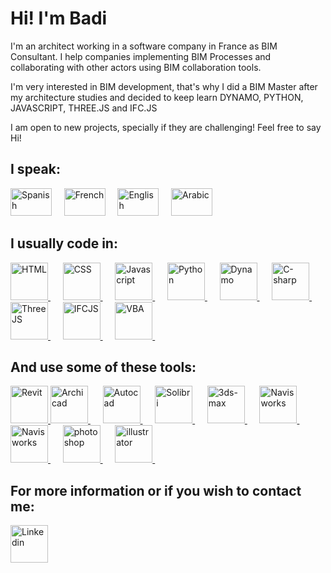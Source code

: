 <h1>Hi! I'm Badi</h1>
<p>I'm an architect working in a software company in France as BIM Consultant. I help companies implementing BIM Processes and collaborating with other actors using BIM collaboration tools.</p>
<p>I'm very interested in BIM development, that's why I did a BIM Master after my architecture studies and decided to keep learn DYNAMO, PYTHON, JAVASCRIPT, THREE.JS and IFC.JS</p>
<p>I am open to new projects, specially if they are challenging! Feel free to say Hi!</p>
<h2>I speak:</h2>
<div>
    <a src="">
        <img src="https://jerher.com/img/spain.png" alt="Spanish" width="66px" height="44px">&nbsp;&nbsp;&nbsp;&nbsp;
        <img src="https://jerher.com/img/france.png" alt="French" width="66px" height="44px">&nbsp;&nbsp;&nbsp;&nbsp;
        <img src="https://upload.wikimedia.org/wikipedia/commons/thumb/f/f2/Flag_of_Great_Britain_%281707%E2%80%931800%29.svg/1920px-Flag_of_Great_Britain_%281707%E2%80%931800%29.svg.png" alt="English" width="66px" height="44px">&nbsp;&nbsp;&nbsp;&nbsp;
        <img src="https://upload.wikimedia.org/wikipedia/commons/thumb/0/0e/Flag_of_the_Arabic_language.svg/1200px-Flag_of_the_Arabic_language.svg.png" alt="Arabic" width="66px" height="44px">
</div>
<div>
    <h2>I usually code in:</h2>
    <a href="https://en.wikipedia.org/wiki/HTML">
        <img src="https://cdn-icons-png.flaticon.com/512/919/919827.png" alt="HTML" width="60px" height="60px">
    </a>
    &nbsp;&nbsp;&nbsp;&nbsp;
    <a href="https://en.wikipedia.org/wiki/CSS">
        <img src="https://encrypted-tbn0.gstatic.com/images?q=tbn:ANd9GcQkGP3kUwxlwRfJLc-phNvbDD6EZDnrn65D_zcjIYjjJ4pkLi8-OomyP0Qy96y8jjcAuWo&usqp=CAU" alt="CSS" width="60px" height="60px">
    </a>
    &nbsp;&nbsp;&nbsp;&nbsp;
    <a href="https://en.wikipedia.org/wiki/JavaScript">
        <img src="https://upload.wikimedia.org/wikipedia/commons/thumb/6/6a/JavaScript-logo.png/600px-JavaScript-logo.png" alt="Javascript" width="60px" height="60px">
    </a>
    &nbsp;&nbsp;&nbsp;&nbsp;
    <a href="https://en.wikipedia.org/wiki/Python_(programming_language)">
        <img src="https://www.pngmart.com/files/7/Python-PNG-File.png" alt="Python" width="60px" height="60px">
    </a>
    &nbsp;&nbsp;&nbsp;&nbsp;
    <a href="https://dynamobim.org/">
        <img src="https://i0.wp.com/fr.graitec.com/blog/wp-content/uploads/2019/06/Logo-Dynamo.png?fit=132%2C166&ssl=1" alt="Dynamo" width="60px" height="60px">
    </a>
    &nbsp;&nbsp;&nbsp;&nbsp;
    <a href="https://en.wikipedia.org/wiki/C_Sharp_(programming_language)">
        <img src="https://upload.wikimedia.org/wikipedia/commons/thumb/0/0d/C_Sharp_wordmark.svg/1280px-C_Sharp_wordmark.svg.png" alt="C-sharp" width="60px" height="60px">
    </a>
    &nbsp;&nbsp;&nbsp;&nbsp;
    <a href="https://en.wikipedia.org/wiki/Three.js">
        <img src="https://aws1.discourse-cdn.com/standard17/uploads/threejs/original/2X/e/e4f86d2200d2d35c30f7b1494e96b9595ebc2751.png" alt="ThreeJS" width="60px" height="60px">
    </a>
    &nbsp;&nbsp;&nbsp;&nbsp;
    <a href="https://ifcjs.github.io/info/docs/Introduction">
        <img src="https://ifcjs.github.io/info/assets/images/logo-a326242dd945bcc271d193f7e6d2f054.png" alt="IFCJS" width="60px" height="60px">
    </a>
    &nbsp;&nbsp;&nbsp;&nbsp;
    <a href="https://en.wikipedia.org/wiki/Visual_Basic_for_Applications">
        <img src="https://styles.redditmedia.com/t5_2rnlw/styles/communityIcon_z3kwah4z27c71.png" alt="VBA" width="60px" height="60px">
    </a>
    &nbsp;&nbsp;&nbsp;&nbsp;
</div>
<div>
    <h2>And use some of these tools:</h2>
    <a href="https://www.autodesk.com/products/revit/overview?term=1-YEAR&tab=subscription&plc=RVT">
        <img src="https://www.grasscad.com/images/revit.png" alt="Revit" width="60px" height="60px">
    </a>
    <a href="https://graphisoft.com/solutions/archicad">
        <img src="https://cad.kz/upload/iblock/935/935c8a9ad44b2afc54ecda3a66c30344.png" alt="Archicad" width="60px" height="60px">
    </a>
    &nbsp;&nbsp;&nbsp;&nbsp;
    <a href="https://en.wikipedia.org/wiki/AutoCAD">
        <img src="https://seeklogo.com/images/A/autocad-logo-C9817CB828-seeklogo.com.png" alt="Autocad" width="60px" height="60px">
    </a>
    &nbsp;&nbsp;&nbsp;&nbsp;
    <a href="https://www.solibri.com/?utm_source=adwords&utm_campaign=SEM+-+Solibri+brand+term&utm_medium=ppc&utm_term=solibri&hsa_ver=3&hsa_grp=113092111805&hsa_acc=5457118427&hsa_ad=485000191638&hsa_src=g&hsa_tgt=kwd-298873150508&hsa_kw=solibri&hsa_cam=11804515865&hsa_mt=e&hsa_net=adwords&gclid=CjwKCAjwh-CVBhB8EiwAjFEPGWwKIJOE2jiK7VqW6MySu3IuCx_6FKqYdD5IV4wEhQNELWT_QlaIjxoC46MQAvD_BwE">
        <img src="https://evolve-consultancy.com/wp-content/uploads/2020/03/solibri_product_icon_2019-e1585325757592.png" alt="Solibri" width="60px" height="60px">
    </a>
    &nbsp;&nbsp;&nbsp;&nbsp;
    <a href="https://www.autodesk.com/products/3ds-max/overview">
        <img src="https://gdm-catalog-fmapi-prod.imgix.net/ProductLogo/f7851e70-7169-4bff-9099-690e344f58c5.png" alt="3ds-max" width="60px" height="60px">
    </a>
    &nbsp;&nbsp;&nbsp;&nbsp;
    <a href="https://www.autodesk.co.uk/products/navisworks/overview?term=1-YEAR&tab=subscription&plc=NAVSIM">
        <img src="https://icons.iconarchive.com/icons/dakirby309/simply-styled/256/Autodesk-Navisworks-icon.png" alt="Navisworks" width="60px" height="60px">
    </a>
    &nbsp;&nbsp;&nbsp;&nbsp;
    <a href="https://www.adobe.com/products/indesign.html">
        <img src="https://upload.wikimedia.org/wikipedia/commons/thumb/4/48/Adobe_InDesign_CC_icon.svg/1200px-Adobe_InDesign_CC_icon.svg.png" alt="Navisworks" width="60px" height="60px">
    </a>
    &nbsp;&nbsp;&nbsp;&nbsp;
    <a href="https://www.adobe.com/products/photoshop.html">
        <img src="https://www.adobe.com/content/dam/acom/one-console/icons_rebrand/ps_appicon.svg" alt="photoshop" width="60px" height="60px">
    </a>
    &nbsp;&nbsp;&nbsp;&nbsp;
    <a href="https://www.adobe.com/products/illustrator.html">
        <img src="https://www.adobe.com/content/dam/shared/images/product-icons/svg/illustrator.svg" alt="illustrator" width="60px" height="60px">
    </a>
    &nbsp;&nbsp;&nbsp;&nbsp;
</div>
<div>
    <h2>For more information or if you wish to contact me:</h2>
    <a href="https://www.linkedin.com/in/ouahbi/">
        <img src="https://upload.wikimedia.org/wikipedia/commons/thumb/c/ca/LinkedIn_logo_initials.png/640px-LinkedIn_logo_initials.png" alt="Linkedin" width="60px" height="60px">
    </a>
</div>
